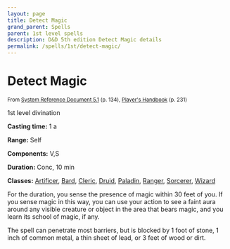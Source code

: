 ```yaml
---
layout: page
title: Detect Magic
grand_parent: Spells
parent: 1st level spells 
description: D&D 5th edition Detect Magic details
permalink: /spells/1st/detect-magic/
---
```


# Detect Magic

<small>From <a target="_blank" href="https://media.wizards.com/2016/downloads/DND/SRD-OGL_V5.1.pdf">System Reference Document 5.1</a> (p. 134), <a target="_blank" href="https://dnd.wizards.com/products/tabletop-games/rpg-products/rpg_playershandbook">Player's Handbook</a> (p. 231)</small>


1st level divination

**Casting time:** 1 a

**Range:** Self

**Components:** V,S 

**Duration:** Conc, 10 min

**Classes:** [Artificer](/classes/artificer/), [Bard](/classes/bard/), [Cleric](/classes/cleric/), [Druid](/classes/druid/), [Paladin](/classes/paladin/), [Ranger](/classes/ranger/), [Sorcerer](/classes/sorcerer/), [Wizard](/classes/wizard/)

For the duration, you sense the presence of magic within 30 feet of you. If you sense magic in this way, you can use your action to see a faint aura around any visible creature or object in the area that bears magic, and you learn its school of magic, if any.

   The spell can penetrate most barriers, but is blocked by 1 foot of stone, 1 inch of common metal, a thin sheet of lead, or 3 feet of wood or dirt.